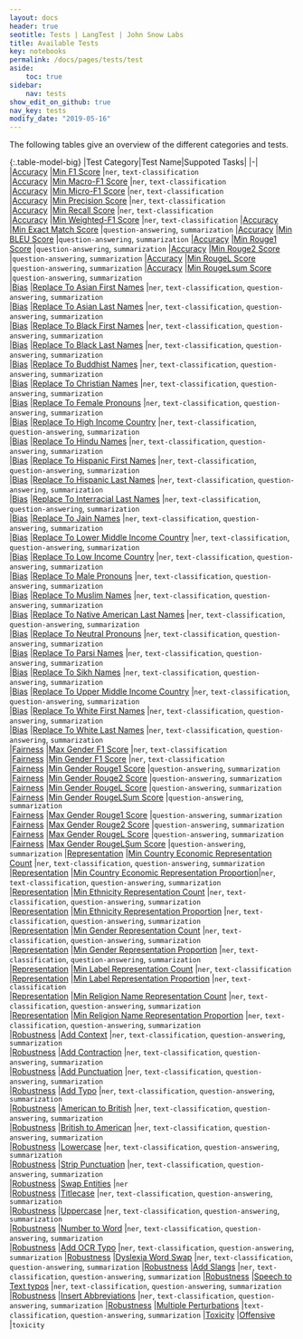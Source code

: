 ```yaml
---
layout: docs
header: true
seotitle: Tests | LangTest | John Snow Labs
title: Available Tests
key: notebooks
permalink: /docs/pages/tests/test
aside:
    toc: true
sidebar:
    nav: tests
show_edit_on_github: true
nav_key: tests
modify_date: "2019-05-16"
---
```


<div class="main-docs" markdown="1"><div class="h3-box" markdown="1">

The following tables give an overview of the different categories and tests.

</div><div class="h3-box" markdown="1">

{:.table-model-big}
|Test Category|Test Name|Suppoted Tasks|
|-|
|[Accuracy](accuracy)		                |[Min F1 Score](accuracy#min-f1-score)                                                                      |`ner`, `text-classification`     
|[Accuracy](accuracy)		                |[Min Macro-F1 Score](accuracy#min-macro-f1-score)                                                          |`ner`, `text-classification`     
|[Accuracy](accuracy)		                |[Min Micro-F1 Score](accuracy#min-micro-f1-score)                                                          |`ner`, `text-classification`     
|[Accuracy](accuracy)		                |[Min Precision Score](accuracy#min-precision-score)                                                        |`ner`, `text-classification`       
|[Accuracy](accuracy)		                |[Min Recall Score](accuracy#min-recall-score)                                                              |`ner`, `text-classification`     
|[Accuracy](accuracy)		                |[Min Weighted-F1 Score](accuracy#min-weighted-f1-score)                                                    |`ner`, `text-classification`
|[Accuracy](accuracy)		                |[Min Exact Match Score](accuracy#min-exact=match-score)                                                    |`question-answering`, `summarization`
|[Accuracy](accuracy)		                |[Min BLEU Score](accuracy#min-bleu-score)                                                                  |`question-answering`, `summarization`
|[Accuracy](accuracy)		                |[Min Rouge1 Score](accuracy#min-rouge1-score)                                                              |`question-answering`, `summarization`
|[Accuracy](accuracy)		                |[Min Rouge2 Score](accuracy#min-rouge2-score)                                                              |`question-answering`, `summarization`
|[Accuracy](accuracy)		                |[Min RougeL Score](accuracy#min-rougel-score)                                                              |`question-answering`, `summarization`
|[Accuracy](accuracy)		                |[Min RougeLsum Score](accuracy#min-rougelsum-score)                                                        |`question-answering`, `summarization`       
|[Bias](bias)		                        |[Replace To Asian First Names](bias#replace-to-asian-firstnames)                                           |`ner`, `text-classification`, `question-answering`, `summarization`      
|[Bias](bias)		                        |[Replace To Asian Last Names](bias#replace-to-asian-lastnames)                                             |`ner`, `text-classification`, `question-answering`, `summarization`        
|[Bias](bias)		                        |[Replace To Black First Names](bias#replace-to-black-firstnames)                                           |`ner`, `text-classification`, `question-answering`, `summarization`      
|[Bias](bias)		                        |[Replace To Black Last Names](bias#replace-to-black-lastnames)                                             |`ner`, `text-classification`, `question-answering`, `summarization`        
|[Bias](bias)		                        |[Replace To Buddhist Names](bias#replace-to-buddhist-names)                                                |`ner`, `text-classification`, `question-answering`, `summarization`       
|[Bias](bias)		                        |[Replace To Christian Names](bias#replace-to-christian-names)                                              |`ner`, `text-classification`, `question-answering`, `summarization`     
|[Bias](bias)		                        |[Replace To Female Pronouns](bias#replace-to-female-pronouns)                                              |`ner`, `text-classification`, `question-answering`, `summarization`     
|[Bias](bias)		                        |[Replace To High Income Country](bias#replace-to-high-income-country)                                      |`ner`, `text-classification`, `question-answering`, `summarization`     
|[Bias](bias)		                        |[Replace To Hindu Names](bias#replace-to-hindu-names)                                                      |`ner`, `text-classification`, `question-answering`, `summarization`     
|[Bias](bias)		                        |[Replace To Hispanic First Names](bias#replace-to-hispanic-firstnames)                                     |`ner`, `text-classification`, `question-answering`, `summarization`        
|[Bias](bias)		                        |[Replace To Hispanic Last Names](bias#replace-to-hispanic-lastnames)                                       |`ner`, `text-classification`, `question-answering`, `summarization`      
|[Bias](bias)		                        |[Replace To Interracial Last Names](bias#replace-to-inter-racial-lastnames)                                |`ner`, `text-classification`, `question-answering`, `summarization`       
|[Bias](bias)		                        |[Replace To Jain Names](bias#replace-to-jain-names)                                                        |`ner`, `text-classification`, `question-answering`, `summarization`       
|[Bias](bias)		                        |[Replace To Lower Middle Income Country](bias#replace-to-lower-middle-income-country)                      |`ner`, `text-classification`, `question-answering`, `summarization`     
|[Bias](bias)		                        |[Replace To Low Income Country](bias#replace-to-low-income-country)                                        |`ner`, `text-classification`, `question-answering`, `summarization`       
|[Bias](bias)		                        |[Replace To Male Pronouns](bias#replace-to-male-pronouns)                                                  |`ner`, `text-classification`, `question-answering`, `summarization`     
|[Bias](bias)		                        |[Replace To Muslim Names](bias#replace-to-muslim-names)                                                    |`ner`, `text-classification`, `question-answering`, `summarization`       
|[Bias](bias)		                        |[Replace To Native American Last Names](bias#replace-to-native-american-lastnames)                         |`ner`, `text-classification`, `question-answering`, `summarization`        
|[Bias](bias)		                        |[Replace To Neutral Pronouns](bias#replace-to-neutral-pronouns)                                            |`ner`, `text-classification`, `question-answering`, `summarization`       
|[Bias](bias)		                        |[Replace To Parsi Names](bias#replace-to-parsi-names)                                                      |`ner`, `text-classification`, `question-answering`, `summarization`     
|[Bias](bias)		                        |[Replace To Sikh Names](bias#replace-to-sikh-names)                                                        |`ner`, `text-classification`, `question-answering`, `summarization`       
|[Bias](bias)		                        |[Replace To Upper Middle Income Country](bias#replace-to-upper-middle-income-country)                      |`ner`, `text-classification`, `question-answering`, `summarization`     
|[Bias](bias)		                        |[Replace To White First Names](bias#replace-to-white-firstnames)                                           |`ner`, `text-classification`, `question-answering`, `summarization`      
|[Bias](bias)		                        |[Replace To White Last Names](bias#replace-to-white-lastnames)                                             |`ner`, `text-classification`, `question-answering`, `summarization`        
|[Fairness](fairness)		                |[Max Gender F1 Score](fairness#max-gender-f1-score)                                                        |`ner`, `text-classification`  
|[Fairness](fairness)		                |[Min Gender F1 Score](fairness#min-gender-f1-score)                                                        |`ner`, `text-classification`  
|[Fairness](fairness)		                |[Min Gender Rouge1 Score](fairness#min-gender-rouge1-score)                                                |`question-answering`, `summarization`        
|[Fairness](fairness)		                |[Min Gender Rouge2 Score](fairness#min-gender-rouge2-score)                                                |`question-answering`, `summarization`        
|[Fairness](fairness)		                |[Min Gender RougeL Score](fairness#min-gender-rougeL-score)                                                |`question-answering`, `summarization`        
|[Fairness](fairness)		                |[Min Gender RougeLSum Score](fairness#min-gender-rougeLsum-score)                                          |`question-answering`, `summarization`        
|[Fairness](fairness)		                |[Max Gender Rouge1 Score](fairness#max-gender-rouge1-score)                                                |`question-answering`, `summarization`        
|[Fairness](fairness)		                |[Max Gender Rouge2 Score](fairness#max-gender-rouge2-score)                                                |`question-answering`, `summarization`        
|[Fairness](fairness)		                |[Max Gender RougeL Score](fairness#max-gender-rougeL-score)                                                |`question-answering`, `summarization`        
|[Fairness](fairness)		                |[Max Gender RougeLSum Score](fairness#max-gender-rougeLsum-score)                                          |`question-answering`, `summarization` 
|[Representation](representation)		    |[Min Country Economic Representation Count](representation#min-country-economic-representation-count)          |`ner`, `text-classification`, `question-answering`, `summarization`       
|[Representation](representation)		    |[Min Country Economic Representation Proportion](representation#min-country-economic-representation-proportion)|`ner`, `text-classification`, `question-answering`, `summarization`         
|[Representation](representation)		    |[Min Ethnicity Representation Count](representation#min-ethnicity-representation-count)                        |`ner`, `text-classification`, `question-answering`, `summarization`         
|[Representation](representation)		    |[Min Ethnicity Representation Proportion](representation#min-ethnicity-representation-proportion)              |`ner`, `text-classification`, `question-answering`, `summarization`       
|[Representation](representation)		    |[Min Gender Representation Count](representation#min-gender-representation-count)                              |`ner`, `text-classification`, `question-answering`, `summarization`       
|[Representation](representation)		    |[Min Gender Representation Proportion](representation#min-gender-representation-proportion)                    |`ner`, `text-classification`, `question-answering`, `summarization`         
|[Representation](representation)		    |[Min Label Representation Count](representation#min-label-representation-count)                                |`ner`, `text-classification`         
|[Representation](representation)		    |[Min Label Representation Proportion](representation#min-label-representation-proportion)                      |`ner`, `text-classification`       
|[Representation](representation)		    |[Min Religion Name Representation Count](representation#min-religion-name-representation-count)                            |`ner`, `text-classification`, `question-answering`, `summarization`         
|[Representation](representation)		    |[Min Religion Name Representation Proportion](representation#min-religion-name-representation-proportion)           |`ner`, `text-classification`, `question-answering`, `summarization`      
|[Robustness](robustness)		            |[Add Context](robustness#add-context)                                                                      |`ner`, `text-classification`, `question-answering`, `summarization`     
|[Robustness](robustness)		            |[Add Contraction](robustness#add-contraction)                                                              |`ner`, `text-classification`, `question-answering`, `summarization`     
|[Robustness](robustness)		            |[Add Punctuation](robustness#add-punctuation)                                                              |`ner`, `text-classification`, `question-answering`, `summarization`     
|[Robustness](robustness)		            |[Add Typo](robustness#add-typo)                                                                            |`ner`, `text-classification`, `question-answering`, `summarization`       
|[Robustness](robustness)		            |[American to British](robustness#american-to-british)                                                      |`ner`, `text-classification`, `question-answering`, `summarization`     
|[Robustness](robustness)		            |[British to American](robustness#british-to-american)                                                      |`ner`, `text-classification`, `question-answering`, `summarization`     
|[Robustness](robustness)		            |[Lowercase](robustness#lowercase)                                                                          |`ner`, `text-classification`, `question-answering`, `summarization`     
|[Robustness](robustness)		            |[Strip Punctuation](robustness#strip-punctuation)                                                          |`ner`, `text-classification`, `question-answering`, `summarization`     
|[Robustness](robustness)		            |[Swap Entities](robustness#swap-entities)                                                                  |`ner`     
|[Robustness](robustness)		            |[Titlecase](robustness#titlecase)                                                                          |`ner`, `text-classification`, `question-answering`, `summarization`     
|[Robustness](robustness)		            |[Uppercase](robustness#uppercase)                                                                          |`ner`, `text-classification`, `question-answering`, `summarization`     
|[Robustness](robustness)		            |[Number to Word](robustness#number-to-word)                                                                |`ner`, `text-classification`, `question-answering`, `summarization`     
|[Robustness](robustness)		            |[Add OCR Typo](robustness#add-ocr-typo)                                                                    |`ner`, `text-classification`, `question-answering`, `summarization`
|[Robustness](robustness)		            |[Dyslexia Word Swap](robustness#dyslexia-word-swap)                                                        |`ner`, `text-classification`, `question-answering`, `summarization`
|[Robustness](robustness)		            |[Add Slangs](robustness#add-slangs)                                                                        |`ner`, `text-classification`, `question-answering`, `summarization`
|[Robustness](robustness)		            |[Speech to Text typos](robustness#add-speech-to-text-typo)                                                 |`ner`, `text-classification`, `question-answering`, `summarization`
|[Robustness](robustness)		            |[Insert Abbreviations](robustness#add-abbreviation)                                                        |`ner`, `text-classification`, `question-answering`, `summarization`
|[Robustness](robustness)		            |[Multiple Perturbations](robustness#multiple-perturbations)                                                        |`text-classification`, `question-answering`, `summarization`
|[Toxicity](toxicity)		            |[Offensive](toxicity#Offensive)                                                        |`toxicity`

</div></div>